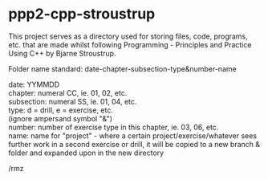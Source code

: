 # ppp2-cpp-stroustrup

This project serves as a directory used for storing files, code, programs, etc. that are made whilst following Programming - Principles and Practice Using C++ by Bjarne Stroustrup.

Folder name standard:
date-chapter-subsection-type&number-name

date: YYMMDD <br>
chapter: numeral CC, ie. 01, 02, etc. <br>
subsection: numeral SS, ie. 01, 04, etc. <br>
type: d = drill, e = exercise, etc. <br>
(ignore ampersand symbol "&") <br>
number: number of exercise type in this chapter, ie. 03, 06, etc. <br>
name: name for "project" - where a certain project/exercise/whatever sees further work in a second exercise or drill, it will be copied to a new branch & folder and expanded upon in the new directory  <br>


/rmz
